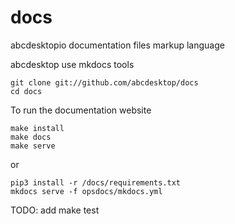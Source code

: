 # docs
abcdesktopio documentation files markup language

abcdesktop use mkdocs tools


```
git clone git://github.com/abcdesktop/docs
cd docs
```

To run the documentation website

```
make install
make docs
make serve
```

or

```
pip3 install -r /docs/requirements.txt
mkdocs serve -f opsdocs/mkdocs.yml
```

TODO:
add make test

